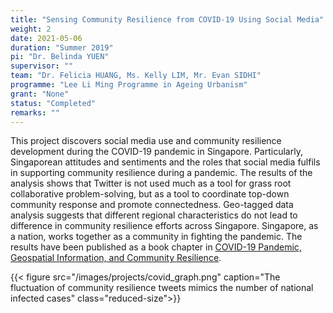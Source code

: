 ```yaml
---
title: "Sensing Community Resilience from COVID-19 Using Social Media"
weight: 2
date: 2021-05-06
duration: "Summer 2019"
pi: "Dr. Belinda YUEN"
supervisor: ""
team: "Dr. Felicia HUANG, Ms. Kelly LIM, Mr. Evan SIDHI"
programme: "Lee Li Ming Programme in Ageing Urbanism"
grant: "None"
status: "Completed"
remarks: ""
---
```

<!--
weight represents priority in pagination. higher weight is displayed first. 
-->

This project discovers social media use and community resilience development during the COVID-19 pandemic in Singapore. 
Particularly, Singaporean attitudes and sentiments and the roles that social media fulfils in supporting community 
resilience during a pandemic. The results of the analysis shows that Twitter is not used much as a tool for 
grass root collaborative problem-solving, but as a tool to coordinate top-down community response and promote connectedness. 
Geo-tagged data analysis suggests that different regional characteristics do not lead to 
difference in community resilience efforts across Singapore. Singapore, as a nation, works together as a community in 
fighting the pandemic. The results have been published as a book chapter in 
[COVID-19 Pandemic, Geospatial Information, and Community Resilience](https://www.routledge.com/COVID-19-Pandemic-Geospatial-Information-and-Community-Resilience-Global/Rajabifard-Paez-Foliente/p/book/9780367775315). 

{{< figure src="/images/projects/covid_graph.png" caption="The fluctuation of community resilience tweets mimics the number of national infected cases" class="reduced-size">}}


